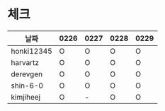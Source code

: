 # 체크

| 날짜         |0226|0227|0228|0229|
|------------|---|---|---|---|
| honki12345 |O|O|O|O|
| harvartz   |O|O|O|O|
| derevgen   |O|O|O|O|
| shin-6-0   |O|O|O|O|
| kimjiheej |O|-|O|O|
